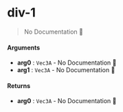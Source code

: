 # div\-1

> No Documentation 🚧

#### Arguments

- **arg0** : `Vec3A` \- No Documentation 🚧
- **arg1** : `Vec3A` \- No Documentation 🚧

#### Returns

- **arg0** : `Vec3A` \- No Documentation 🚧